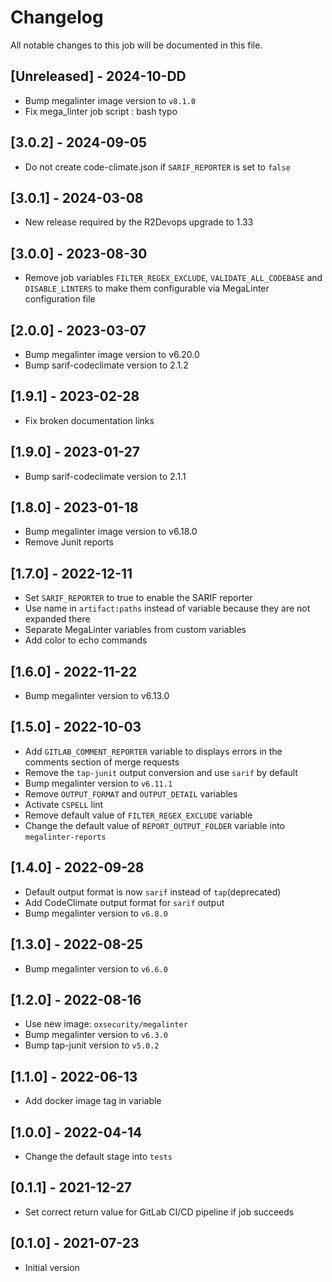 # Changelog
All notable changes to this job will be documented in this file.

## [Unreleased] - 2024-10-DD
* Bump megalinter image version to `v8.1.0`
* Fix mega_linter job script : bash typo

## [3.0.2] - 2024-09-05
* Do not create code-climate.json if `SARIF_REPORTER` is set to `false`

## [3.0.1] - 2024-03-08
* New release required by the R2Devops upgrade to 1.33

## [3.0.0] - 2023-08-30
* Remove job variables `FILTER_REGEX_EXCLUDE`, `VALIDATE_ALL_CODEBASE` and `DISABLE_LINTERS` to make them configurable via MegaLinter configuration file

## [2.0.0] - 2023-03-07
* Bump megalinter image version to v6.20.0
* Bump sarif-codeclimate version to 2.1.2

## [1.9.1] - 2023-02-28
* Fix broken documentation links

## [1.9.0] - 2023-01-27
* Bump sarif-codeclimate version to 2.1.1

## [1.8.0] - 2023-01-18
* Bump megalinter image version to v6.18.0
* Remove Junit reports

## [1.7.0] - 2022-12-11
* Set `SARIF_REPORTER` to true to enable the SARIF reporter
* Use name in `artifact:paths` instead of variable because they are not expanded there
* Separate MegaLinter variables from custom variables
* Add color to echo commands

## [1.6.0] - 2022-11-22
* Bump megalinter version to v6.13.0

## [1.5.0] - 2022-10-03
* Add `GITLAB_COMMENT_REPORTER` variable to displays errors in the comments section of merge requests
* Remove the `tap-junit` output conversion and use `sarif` by default
* Bump megalinter version to `v6.11.1`
* Remove `OUTPUT_FORMAT` and `OUTPUT_DETAIL` variables
* Activate `CSPELL` lint
* Remove default value of `FILTER_REGEX_EXCLUDE` variable
* Change the default value of `REPORT_OUTPUT_FOLDER` variable into `megalinter-reports`

## [1.4.0] - 2022-09-28
* Default output format is now `sarif` instead of `tap`(deprecated)
* Add CodeClimate output format for `sarif` output
* Bump megalinter version to `v6.8.0`

## [1.3.0] - 2022-08-25
* Bump megalinter version to `v6.6.0`

## [1.2.0] - 2022-08-16
* Use new image: `oxsecurity/megalinter`
* Bump megalinter version to `v6.3.0`
* Bump tap-junit version to `v5.0.2`

## [1.1.0] - 2022-06-13
* Add docker image tag in variable

## [1.0.0] - 2022-04-14
* Change the default stage into `tests`

## [0.1.1] - 2021-12-27
* Set correct return value for GitLab CI/CD pipeline if job succeeds

## [0.1.0] - 2021-07-23
* Initial version
